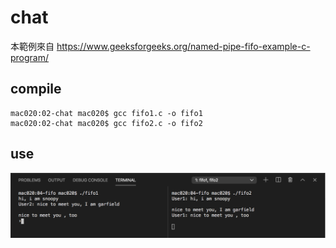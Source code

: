# chat

本範例來自 https://www.geeksforgeeks.org/named-pipe-fifo-example-c-program/

## compile

```
mac020:02-chat mac020$ gcc fifo1.c -o fifo1
mac020:02-chat mac020$ gcc fifo2.c -o fifo2
```

## use


![](./chat.png)

